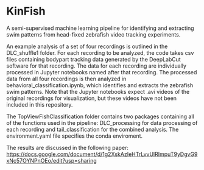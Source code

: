 # KinFish
A semi-supervised machine learning pipeline for identifying and extracting swim patterns from head-fixed zebrafish video tracking experiments. 

An example analysis of a set of four recordings is outlined in the DLC_shuffle1 folder. For each recording to be analyzed, the code takes csv files containing bodypart tracking data generated by the DeepLabCut software for that recording. The data for each recording are individually processed in Jupyter notebooks named after that recording. The processed data from all four recordings is then analyzed in behavioral_classification.ipynb, which identifies and extracts the zebrafish swim patterns. Note that the Jupyter notebooks expect .avi videos of the original recordings for visualization, but these videos have not been included in this repository. 

The TopViewFishClassification folder contains two packages containing all of the functions used in the pipeline: DLC_processing for data processing of each recording and tail_classification for the combined analysis. The environment.yaml file specifies the conda enviroment. 

The results are discussed in the following paper: https://docs.google.com/document/d/1g2XskAzIeHTrLvvUlRImpuT9yDgvG9xNc57OYNPnOEo/edit?usp=sharing
